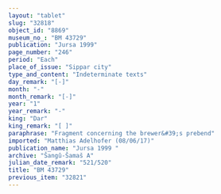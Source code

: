 ```yaml
---
layout: "tablet"
slug: "32818"
object_id: "8869"
museum_no_: "BM 43729"
publication: "Jursa 1999"
page_number: "246"
period: "Each"
place_of_issue: "Sippar city"
type_and_content: "Indeterminate texts"
day_remark: "[-]"
month: "-"
month_remark: "[-]"
year: "1"
year_remark: "-"
king: "Dar"
king_remark: "[ ]"
paraphrase: "Fragment concerning the brewer&#39;s prebend"
imported: "Matthias Adelhofer (08/06/17)"
publication_name: "Jursa 1999 "
archive: "Šangû-Šamaš A"
julian_date_remark: "521/520"
title: "BM 43729"
previous_item: "32821"
---
```

